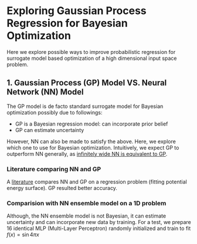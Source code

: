 # Exploring Gaussian Process Regression for Bayesian Optimization

Here we explore possible ways to improve probabilistic regression for surrogate model based optimization of a high dimensional input space problem.  

## 1. Gaussian Process (GP) Model VS. Neural Network (NN) Model 
The GP model is de facto standard surrogate model for Bayesian optimization possibly due to followings:

- GP is a Bayesian regression model: can incorporate prior belief
- GP can estimate uncertainty

However, NN can also be made to satisfy the above. Here, we explore which one to use for Bayesian optimization. Intuitively, we expect GP to outperform NN generally, as [infinitely wide NN is equivalent to GP](https://arxiv.org/abs/1711.00165). 

### Literature comparing NN and GP

A [literature](https://doi.org/10.1063/1.5003074) compares NN and GP on a regression problem (fitting potential energy surface). GP resulted better accuracy. 



### Comparision with NN ensemble model on a 1D problem

Although, the NN ensemble model is not Bayesian, it can estimate uncertainty and can incorporate new data by training. For a test, we prepare 16 identical MLP (Multi-Layer Perceptron) randomly initialized and train to fit $f(x)=\sin 4\pi x$


